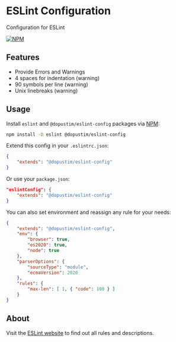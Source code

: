 
# ESLint Configuration

Configuration for ESLint

[![NPM](https://img.shields.io/npm/dt/@dopustim/eslint-config?style=flat-square)](https://www.npmjs.com/package/@dopustim/eslint-config)

## Features

- Provide Errors and Warnings
- 4 spaces for indentation (warning)
- 90 symbols per line (warning)
- Unix linebreaks (warning)

## Usage

Install `eslint` and `@dopustim/eslint-config` packages via [NPM](https://www.npmjs.com):

```sh
npm install -D eslint @dopustim/eslint-config
```

Extend this config in your `.eslintrc.json`:

```json
{
    "extends": "@dopustim/eslint-config"
}
```

Or use your `package.json`:

```json
"eslintConfig": {
    "extends": "@dopustim/eslint-config"
}
```

You can also set environment and reassign any rule for your needs:

```json
{
    "extends": "@dopustim/eslint-config",
    "env": {
        "browser": true,
        "es2020": true,
        "node": true
    },
    "parserOptions": {
        "sourceType": "module",
        "ecmaVersion": 2020
    },
    "rules": {
        "max-len": [ 1, { "code": 100 } ]
    }
}
```

## About

Visit the [ESLint website](https://eslint.org) to find out all rules and descriptions.
